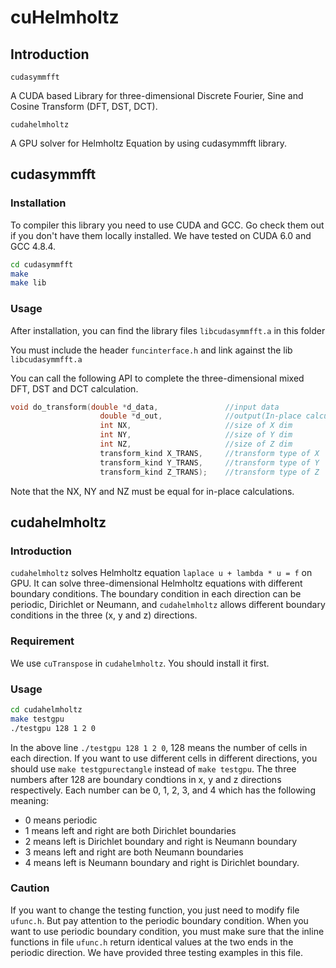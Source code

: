 # cuHelmholtz
## Introduction
```cudasymmfft```

A CUDA based Library for three-dimensional Discrete Fourier, Sine and Cosine Transform (DFT, DST, DCT).

```cudahelmholtz```

A GPU solver for Helmholtz Equation by using cudasymmfft library.


## cudasymmfft
### Installation
To compiler this library you need to use CUDA and GCC. Go check them out if you don't have them locally installed. We have tested on CUDA 6.0 and GCC 4.8.4.

```bash
cd cudasymmfft 
make 
make lib
```

### Usage
After installation, you can find the library files ```libcudasymmfft.a``` in this folder

You must include the header ```funcinterface.h``` and link against the lib ```libcudasymmfft.a```

You can call the following API to complete the three-dimensional mixed DFT, DST and DCT calculation.
```cpp
void do_transform(double *d_data,               //input data
                    double *d_out,              //output(In-place calculation when equal to input data)
                    int NX,                     //size of X dim
                    int NY,                     //size of Y dim
                    int NZ,                     //size of Z dim
                    transform_kind X_TRANS,     //transform type of X
                    transform_kind Y_TRANS,     //transform type of Y
                    transform_kind Z_TRANS);    //transform type of Z
```

Note that the NX, NY and NZ must be equal for in-place calculations.

## cudahelmholtz
### Introduction
```cudahelmholtz``` solves Helmholtz equation ```laplace u + lambda * u = f``` on GPU. It can solve three-dimensional Helmholtz equations with different boundary conditions. The boundary condition in each direction can be periodic, Dirichlet or Neumann, and ```cudahelmholtz``` allows different boundary conditions in the three (x, y and z) directions.


### Requirement
We use ```cuTranspose``` in ```cudahelmholtz```. You should install it first.

### Usage
```bash
cd cudahelmholtz 
make testgpu
./testgpu 128 1 2 0 
```
In the above line ```./testgpu 128 1 2 0```, 128 means the number of cells in each direction. If you want to use different cells in different directions, you should use ```make testgpurectangle``` instead of ```make testgpu```. 
The three numbers after 128 are boundary condtions in x, y and z directions respectively. Each number can be 0, 1, 2, 3, and 4 which has the following meaning:
* 0 means periodic
* 1 means left and right are both Dirichlet boundaries
* 2 means left is Dirichlet boundary and right is Neumann boundary
* 3 means left and right are both Neumann boundaries
* 4 means left is Neumann boundary and right is Dirichlet boundary. 

### Caution
If you want to change the testing function, you just need to modify file ```ufunc.h```. But pay attention to the periodic boundary condition. When you want to use periodic boundary condition, you must make sure that the inline functions in file ```ufunc.h``` return identical values at the two ends in the periodic direction. We have provided three testing examples in this file.
